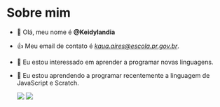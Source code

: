 # Sobre mim

- 👋 Olá, meu nome é **@Keidylandia**
- :+1: Meu email de contato é *kaua.aires@escola.pr.gov.br*.
- 👀 Eu estou interessado em aprender a programar novas linguagens.
- 🌱 Eu estou aprendendo a programar recentemente a linguagem de JavaScript e Scratch.

     <img src="https://img.shields.io/badge/Scratch-4D97FF?style=for-the-badge&logo=Scratch&logoColor=white" />  <img src="https://img.shields.io/badge/JavaScript-323330?style=for-the-badge&logo=javascript&logoColor=F7DF1E" />
